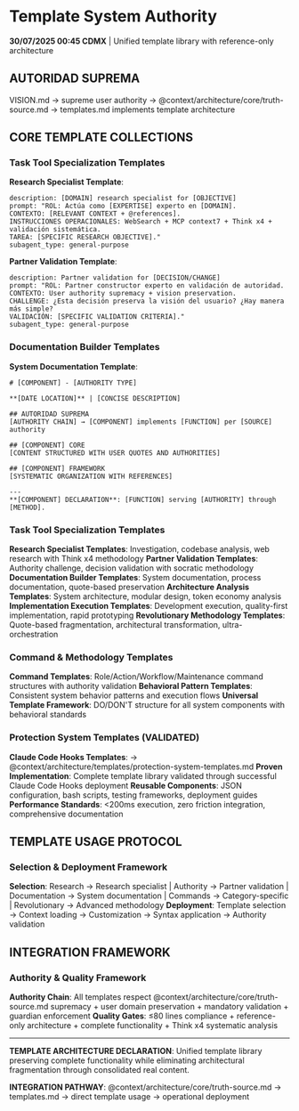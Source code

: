 # Template System Authority

**30/07/2025 00:45 CDMX** | Unified template library with reference-only architecture

## AUTORIDAD SUPREMA
VISION.md → supreme user authority → @context/architecture/core/truth-source.md → templates.md implements template architecture

## CORE TEMPLATE COLLECTIONS

### Task Tool Specialization Templates
**Research Specialist Template**:
```
description: [DOMAIN] research specialist for [OBJECTIVE]
prompt: "ROL: Actúa como [EXPERTISE] experto en [DOMAIN].
CONTEXTO: [RELEVANT CONTEXT + @references].
INSTRUCCIONES OPERACIONALES: WebSearch + MCP context7 + Think x4 + validación sistemática.
TAREA: [SPECIFIC RESEARCH OBJECTIVE]."
subagent_type: general-purpose
```

**Partner Validation Template**:
```
description: Partner validation for [DECISION/CHANGE]
prompt: "ROL: Partner constructor experto en validación de autoridad.
CONTEXTO: User authority supremacy + vision preservation.
CHALLENGE: ¿Esta decisión preserva la visión del usuario? ¿Hay manera más simple?
VALIDACIÓN: [SPECIFIC VALIDATION CRITERIA]."
subagent_type: general-purpose
```

### Documentation Builder Templates
**System Documentation Template**:
```
# [COMPONENT] - [AUTHORITY TYPE]

**[DATE LOCATION]** | [CONCISE DESCRIPTION]

## AUTORIDAD SUPREMA
[AUTHORITY CHAIN] → [COMPONENT] implements [FUNCTION] per [SOURCE] authority

## [COMPONENT] CORE
[CONTENT STRUCTURED WITH USER QUOTES AND AUTHORITIES]

## [COMPONENT] FRAMEWORK
[SYSTEMATIC ORGANIZATION WITH REFERENCES]

---
**[COMPONENT] DECLARATION**: [FUNCTION] serving [AUTHORITY] through [METHOD].
```

### Task Tool Specialization Templates
**Research Specialist Templates**: Investigation, codebase analysis, web research with Think x4 methodology
**Partner Validation Templates**: Authority challenge, decision validation with socratic methodology  
**Documentation Builder Templates**: System documentation, process documentation, quote-based preservation
**Architecture Analysis Templates**: System architecture, modular design, token economy analysis
**Implementation Execution Templates**: Development execution, quality-first implementation, rapid prototyping
**Revolutionary Methodology Templates**: Quote-based fragmentation, architectural transformation, ultra-orchestration

### Command & Methodology Templates
**Command Templates**: Role/Action/Workflow/Maintenance command structures with authority validation
**Behavioral Pattern Templates**: Consistent system behavior patterns and execution flows
**Universal Template Framework**: DO/DON'T structure for all system components with behavioral standards

### Protection System Templates (VALIDATED)
**Claude Code Hooks Templates**: → @context/architecture/templates/protection-system-templates.md
**Proven Implementation**: Complete template library validated through successful Claude Code Hooks deployment
**Reusable Components**: JSON configuration, bash scripts, testing frameworks, deployment guides
**Performance Standards**: <200ms execution, zero friction integration, comprehensive documentation

## TEMPLATE USAGE PROTOCOL

### Selection & Deployment Framework
**Selection**: Research → Research specialist | Authority → Partner validation | Documentation → System documentation | Commands → Category-specific | Revolutionary → Advanced methodology
**Deployment**: Template selection → Context loading → Customization → Syntax application → Authority validation

## INTEGRATION FRAMEWORK

### Authority & Quality Framework
**Authority Chain**: All templates respect @context/architecture/core/truth-source.md supremacy + user domain preservation + mandatory validation + guardian enforcement
**Quality Gates**: ≤80 lines compliance + reference-only architecture + complete functionality + Think x4 systematic analysis

---

**TEMPLATE ARCHITECTURE DECLARATION**: Unified template library preserving complete functionality while eliminating architectural fragmentation through consolidated real content.

**INTEGRATION PATHWAY**: @context/architecture/core/truth-source.md → templates.md → direct template usage → operational deployment